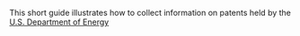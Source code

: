 This short guide illustrates how to collect information on patents held by the [U.S. Department of Energy](https://energy.gov/)
